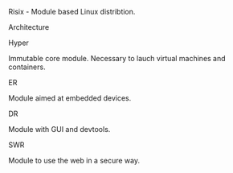 Risix - Module based Linux distribtion.

Architecture

Hyper

Immutable core module. Necessary to lauch virtual machines and containers.


ER

Module aimed at embedded devices. 




DR

Module with GUI and devtools.



SWR

Module to use the web in a secure way. 
